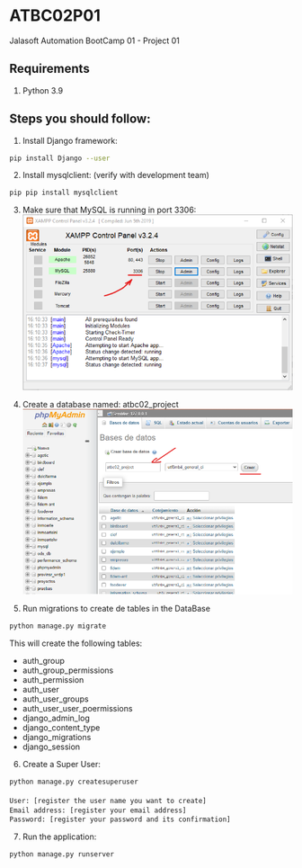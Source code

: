 # ATBC02P01
Jalasoft Automation BootCamp 01 - Project 01

## Requirements

1. Python 3.9

## Steps you should follow:

1. Install Django framework:
```sh
pip install Django --user
```

2. Install mysqlclient: (verify with development team)
```sh
pip pip install mysqlclient
```

3. Make sure that MySQL is running in port 3306:
![Step 3 image](ATBC02P01\resources\img-step3.png)
   
4. Create a database named: atbc02_project
![Step 4 image](ATBC02P01\resources\img-step4.png)
   
5. Run migrations to create de tables in the DataBase
```sh
python manage.py migrate
```
This will create the following tables:
- auth_group
- auth_group_permissions
- auth_permission
- auth_user
- auth_user_groups
- auth_user_user_poermissions
- django_admin_log
- django_content_type
- django_migrations
- django_session

6. Create a Super User:
```sh
python manage.py createsuperuser

User: [register the user name you want to create]
Email address: [register your email address]
Password: [register your password and its confirmation]
```
7. Run the application:
```sh
python manage.py runserver
```
